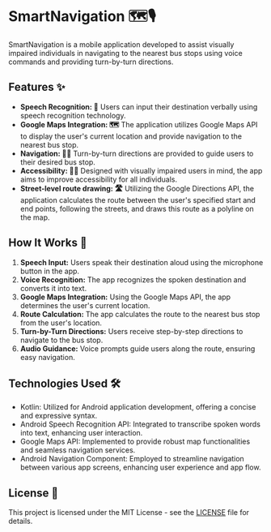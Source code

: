 # SmartNavigation 🗺️🎙️

SmartNavigation is a mobile application developed to assist visually impaired individuals in navigating to the nearest bus stops using voice commands and providing turn-by-turn directions.

## Features ✨

- **Speech Recognition: 🎤** Users can input their destination verbally using speech recognition technology.
- **Google Maps Integration: 🗺️** The application utilizes Google Maps API to display the user's current location and provide navigation to the nearest bus stop.
- **Navigation: 🚶‍♂** Turn-by-turn directions are provided to guide users to their desired bus stop.
- **Accessibility: 👨‍🦯** Designed with visually impaired users in mind, the app aims to improve accessibility for all individuals.
- **Street-level route drawing: 🛣️** Utilizing the Google Directions API, the application calculates the route between the user's specified start and end points, following the streets, and draws this route as a polyline on the map.

## How It Works 🚀

1. **Speech Input:** Users speak their destination aloud using the microphone button in the app.
2. **Voice Recognition:** The app recognizes the spoken destination and converts it into text.
3. **Google Maps Integration:** Using the Google Maps API, the app determines the user's current location.
4. **Route Calculation:** The app calculates the route to the nearest bus stop from the user's location.
5. **Turn-by-Turn Directions:** Users receive step-by-step directions to navigate to the bus stop.
6. **Audio Guidance:** Voice prompts guide users along the route, ensuring easy navigation.

## Technologies Used 🛠️

- Kotlin: Utilized for Android application development, offering a concise and expressive syntax.
- Android Speech Recognition API: Integrated to transcribe spoken words into text, enhancing user interaction.
- Google Maps API: Implemented to provide robust map functionalities and seamless navigation services.
- Android Navigation Component: Employed to streamline navigation between various app screens, enhancing user experience and app flow.

## License 📄

This project is licensed under the MIT License - see the [LICENSE](LICENSE) file for details. 
